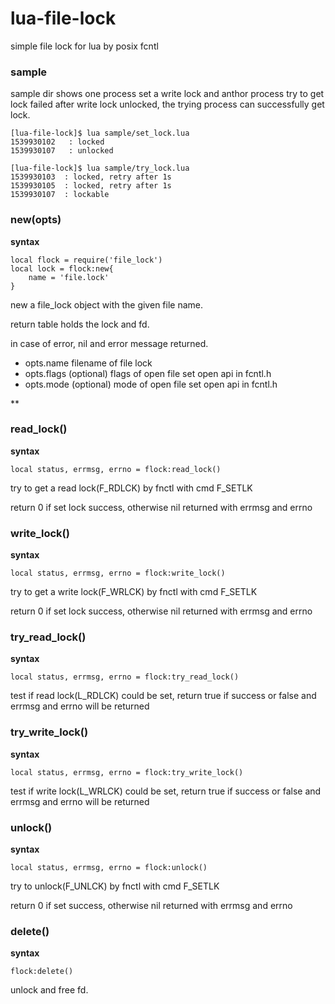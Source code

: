 # lua-file-lock
simple file lock for lua by posix fcntl

### sample
sample dir shows one process set a write lock and anthor process try to get lock failed
after write lock unlocked, the trying process can successfully get lock.
```
[lua-file-lock]$ lua sample/set_lock.lua 
1539930102   : locked
1539930107   : unlocked

[lua-file-lock]$ lua sample/try_lock.lua 
1539930103  : locked, retry after 1s
1539930105  : locked, retry after 1s
1539930107  : lockable
```

### new(opts) 

**syntax**
```
local flock = require('file_lock')
local lock = flock:new{
    name = 'file.lock'
}
```
new a file_lock object with the given file name.

return table holds the lock and fd.

in case of error, nil and error message returned.

* opts.name   filename of file lock
* opts.flags (optional) flags of open file set open api in fcntl.h
* opts.mode (optional) mode of open file set open api in fcntl.h

**

### read_lock()
**syntax**
```
local status, errmsg, errno = flock:read_lock()
```
try to get a read lock(F_RDLCK) by fnctl with cmd F_SETLK

return 0 if set lock success, otherwise nil returned with errmsg and errno

### write_lock()
**syntax**
```
local status, errmsg, errno = flock:write_lock()
```
try to get a write lock(F_WRLCK) by fnctl with cmd F_SETLK 

return 0 if set lock success, otherwise nil returned with errmsg and errno

### try_read_lock()
**syntax**
```
local status, errmsg, errno = flock:try_read_lock()
```

test if read lock(L_RDLCK) could be set, return true if success or false and errmsg and errno will be returned

### try_write_lock()
**syntax**
```
local status, errmsg, errno = flock:try_write_lock()
```

test if write lock(L_WRLCK) could be set, return true if success or false and errmsg and errno will be returned

### unlock()
**syntax**
```
local status, errmsg, errno = flock:unlock()
```
try to unlock(F_UNLCK) by fnctl with cmd F_SETLK 

return 0 if set success, otherwise nil returned with errmsg and errno

### delete()
**syntax**
```
flock:delete()
```

unlock and free fd.



